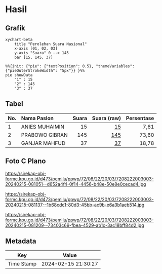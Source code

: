 # Hasil

## Grafik

```mermaid
xychart-beta
    title "Perolehan Suara Nasional"
    x-axis [01, 02, 03]
    y-axis "Suara" 0 --> 145
    bar [15, 145, 37]
```

```mermaid
%%{init: {"pie": {"textPosition": 0.5}, "themeVariables": {"pieOuterStrokeWidth": "5px"}} }%%
pie showData
    "1" : 15
    "2" : 145
    "3" : 37
```

## Tabel

| No. | Nama Paslon    | Suara | Suara (raw) | Persentase |
|:--- |:-------------- | -----:| -----------:| ----------:|
| 1   | ANIES MUHAIMIN | 15    | [15][p-1]   | 7,61       |
| 2   | PRABOWO GIBRAN | 145   | [145][p-2]  | 73,60      |
| 3   | GANJAR MAHFUD  | 37    | [37][p-3]   | 18,78      |


[p-1]: https://github.com/gigit-pemilu/pemilu-2024/blob/main/pilpres/hitung-suara/sub/72-sulawesi-tengah/sub/08-parigi-moutong/sub/22-ongka-malino/sub/2003-santigi/sub/003-tps/sub/paslon-1.txt
[p-2]: https://github.com/gigit-pemilu/pemilu-2024/blob/main/pilpres/hitung-suara/sub/72-sulawesi-tengah/sub/08-parigi-moutong/sub/22-ongka-malino/sub/2003-santigi/sub/003-tps/sub/paslon-2.txt
[p-3]: https://github.com/gigit-pemilu/pemilu-2024/blob/main/pilpres/hitung-suara/sub/72-sulawesi-tengah/sub/08-parigi-moutong/sub/22-ongka-malino/sub/2003-santigi/sub/003-tps/sub/paslon-3.txt

## Foto C Plano

https://sirekap-obj-formc.kpu.go.id/d473/pemilu/ppwp/72/08/22/20/03/7208222003003-20240215-081051--d652a4f4-0f14-4456-b48e-50e8e0cecad4.jpg

https://sirekap-obj-formc.kpu.go.id/d473/pemilu/ppwp/72/08/22/20/03/7208222003003-20240215-081137--1b68cdc1-80d3-45bb-ac9b-e6a3b1aeb514.jpg

https://sirekap-obj-formc.kpu.go.id/d473/pemilu/ppwp/72/08/22/20/03/7208222003003-20240215-081209--73403c69-fbea-4529-ab1c-3ac18bff84d2.jpg


## Metadata

| Key        | Value               |
| ---------- | ------------------- |
| Time Stamp | 2024-02-15 21:30:27 |



